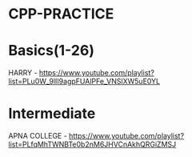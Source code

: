 # CPP-PRACTICE


# Basics(1-26)

HARRY - https://www.youtube.com/playlist?list=PLu0W_9lII9agpFUAlPFe_VNSlXW5uE0YL

# Intermediate

APNA COLLEGE - https://www.youtube.com/playlist?list=PLfqMhTWNBTe0b2nM6JHVCnAkhQRGiZMSJ

